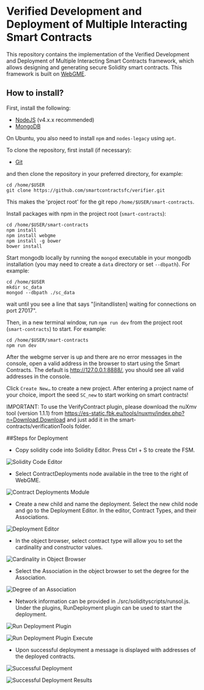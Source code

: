 # Verified Development and Deployment of Multiple Interacting Smart Contracts

This repository contains the implementation of the Verified Development and Deployment of Multiple Interacting Smart Contracts framework, which allows designing and generating secure Solidity smart contracts. This framework is built on [WebGME](http://github.com/webgme/webgme). 

## How to install?
First, install the following:
- [NodeJS](https://nodejs.org/en/download/) (v4.x.x recommended)
- [MongoDB](https://www.mongodb.com/download-center#production)

On Ubuntu, you also need to install `npm` and `nodes-legacy` using `apt`.

To clone the repository, first install (if necessary):
- [Git](https://git-scm.com/downloads)

and then clone the repository in your preferred directory, for example:
```
cd /home/$USER
git clone https://github.com/smartcontractsfc/verifier.git
```
This makes the 'project root' for the git repo `/home/$USER/smart-contracts`.

Install packages with npm in the project root (`smart-contracts`):
```
cd /home/$USER/smart-contracts
npm install
npm install webgme
npm install -g bower
bower install
```
Start mongodb locally by running the `mongod` executable in your mongodb installation (you may need to create a `data` directory or set `--dbpath`). For example:
```
cd /home/$USER
mkdir sc_data
mongod --dbpath ./sc_data
```
wait until you see a line that says "[initandlisten] waiting for connections on port 27017".

Then, in a new terminal window, run `npm run dev` from the project root (`smart-contracts`) to start. For example:
```
cd /home/$USER/smart-contracts
npm run dev
```

After the webgme server is up and there are no error messages in the console, open a valid address in the browser to start using the Smart Contracts. The default is http://127.0.0.1:8888/, you should see all valid addresses in the console.

Click `Create New…` to create a new project.
After entering a project name of your choice, import the seed `SC_new` to start working on smart contracts!

IMPORTANT: To use the VerifyContract plugin, please download the nuXmv tool (version 1.1.1) from https://es-static.fbk.eu/tools/nuxmv/index.php?n=Download.Download and just add it in the smart-contracts/verificationTools folder.

##Steps for Deployment 

* Copy solidity code into Solidity Editor. Press Ctrl + S to create the FSM.

![Solidity Code Editor](./img/S1.png)

* Select ContractDeployments node available in the tree to the right of WebGME.

![Contract Deployments Module](./img/S2.png)

* Create a new child and name the deployment. Select the new child node and go to the Deployment Editor. In the editor, Contract Types, and their Associations. 

![Deployment Editor](./img/S3.png)

* In the object browser, select contract type will allow you to set the cardinality and constructor values. 

![Cardinality in Object Browser](./img/S4.png)

* Select the Association in the object browser to set the degree for the Association. 

![Degree of an Association](./img/S5.png)

* Network information can be provided in ./src/solidityscripts/runsol.js. Under the plugins, RunDeployment plugin can be used to start the deployment. 

![Run Deployment Plugin](./img/S6.png)

![Run Deployment Plugin Execute](./img/S7.png)

* Upon successful deployment a message is displayed with addresses of the deployed contracts. 

![Successful Deployment](./img/S8.png)

![Successful Deployment Results](./img/S9.png)


